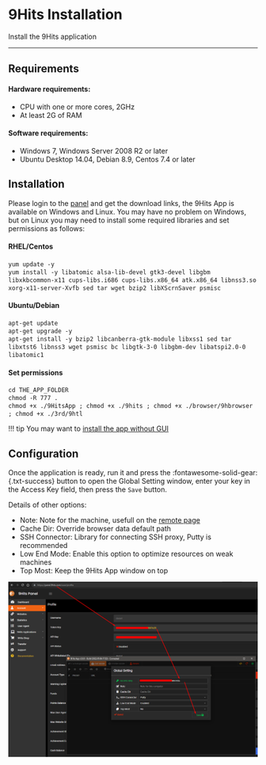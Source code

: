 # 9Hits Installation
Install the 9Hits application

---------

## Requirements
#### Hardware requirements:
* CPU with one or more cores, 2GHz
* At least 2G of RAM
#### Software requirements:
* Windows 7, Windows Server 2008 R2 or later
* Ubuntu Desktop 14.04, Debian 8.9, Centos 7.4 or later

## Installation
Please login to the [panel](https://panel.9hits.com/user/profile) and get the download links, the 9Hits App is available on Windows and Linux.
You may have no problem on Windows, but on Linux you may need to install some required libraries and set permissions as follows:

#### RHEL/Centos
    yum update -y
    yum install -y libatomic alsa-lib-devel gtk3-devel libgbm libxkbcommon-x11 cups-libs.i686 cups-libs.x86_64 atk.x86_64 libnss3.so xorg-x11-server-Xvfb sed tar wget bzip2 libXScrnSaver psmisc

#### Ubuntu/Debian

    apt-get update
    apt-get upgrade -y
    apt-get install -y bzip2 libcanberra-gtk-module libxss1 sed tar libxtst6 libnss3 wget psmisc bc libgtk-3-0 libgbm-dev libatspi2.0-0 libatomic1

#### Set permissions

    cd THE_APP_FOLDER
    chmod -R 777 .
    chmod +x ./9HitsApp ; chmod +x ./9hits ; chmod +x ./browser/9hbrowser ; chmod +x ./3rd/9htl

!!! tip
    You may want to [install the app without GUI](https://github.com/9hitste/install)

## Configuration
Once the application is ready, run it and press the :fontawesome-solid-gear:{.txt-success} button to open the Global Setting window, enter your key in the Access Key field, then press the `Save` button.

Details of other options:

* Note: Note for the machine, usefull on the [remote page](./exchange/app-config.md#remote-control)
* Cache Dir: Override browser data default path
* SSH Connector: Library for connecting SSH proxy, Putty is recommended
* Low End Mode: Enable this option to optimize resources on weak machines
* Top Most: Keep the 9Hits App window on top

![9Hits App Configuration](../imgs/app-config.png)